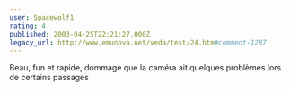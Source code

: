```yaml
---
user: Spacewolf1
rating: 4
published: 2003-04-25T22:21:27.000Z
legacy_url: http://www.emunova.net/veda/test/24.htm#comment-1287
---
```

Beau, fun et rapide, dommage que la caméra ait quelques problèmes lors de certains passages